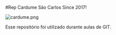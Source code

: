 #Rep Cardume São Carlos Since 2017!

![cardume.png](Cardume)

Esse repositório foi utilizado durante aulas de GIT.